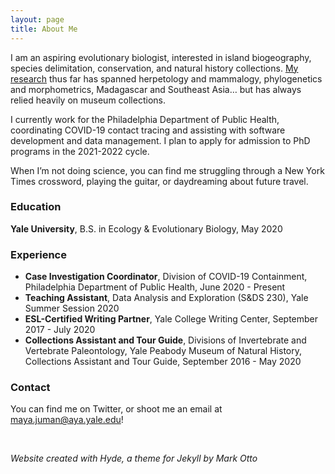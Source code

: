 ```yaml
---
layout: page
title: About Me
---
```


I am an aspiring evolutionary biologist, interested in island biogeography, species delimitation, conservation, and natural history collections. <a href="research">My research</a> thus far has spanned herpetology and mammalogy, phylogenetics and morphometrics, Madagascar and Southeast Asia… but has always relied heavily on museum collections.

I currently work for the Philadelphia Department of Public Health, coordinating COVID-19 contact tracing and assisting with software development and data management. I plan to apply for admission to PhD programs in the 2021-2022 cycle.

When I’m not doing science, you can find me struggling through a New York Times crossword, playing the guitar, or daydreaming about future travel.

### Education

**Yale University**, B.S. in Ecology & Evolutionary Biology, May 2020

### Experience

- **Case Investigation Coordinator**, Division of COVID-19 Containment, Philadelphia Department of Public Health, June 2020 - Present
- **Teaching Assistant**, Data Analysis and Exploration (S&DS 230), Yale Summer Session 2020
- **ESL-Certified Writing Partner**, Yale College Writing Center, September 2017 - July 2020
- **Collections Assistant and Tour Guide**, Divisions of Invertebrate and Vertebrate Paleontology, Yale Peabody Museum of Natural History, Collections Assistant and Tour Guide, September 2016 - May 2020

### Contact

You can find me on Twitter, or shoot me an email at maya.juman@aya.yale.edu!

<br>

*Website created with Hyde, a theme for Jekyll by Mark Otto*
